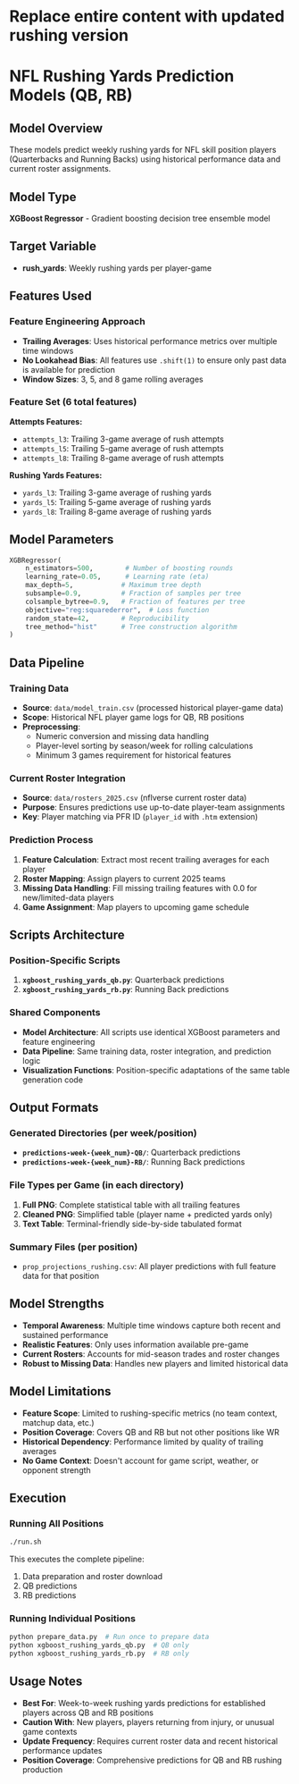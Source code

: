 # Replace entire content with updated rushing version
# NFL Rushing Yards Prediction Models (QB, RB)

## Model Overview
These models predict weekly rushing yards for NFL skill position players (Quarterbacks and Running Backs) using historical performance data and current roster assignments.

## Model Type
**XGBoost Regressor** - Gradient boosting decision tree ensemble model

## Target Variable
- **rush_yards**: Weekly rushing yards per player-game

## Features Used

### Feature Engineering Approach
- **Trailing Averages**: Uses historical performance metrics over multiple time windows
- **No Lookahead Bias**: All features use `.shift(1)` to ensure only past data is available for prediction
- **Window Sizes**: 3, 5, and 8 game rolling averages

### Feature Set (6 total features)
**Attempts Features:**
- `attempts_l3`: Trailing 3-game average of rush attempts
- `attempts_l5`: Trailing 5-game average of rush attempts  
- `attempts_l8`: Trailing 8-game average of rush attempts

**Rushing Yards Features:**
- `yards_l3`: Trailing 3-game average of rushing yards
- `yards_l5`: Trailing 5-game average of rushing yards
- `yards_l8`: Trailing 8-game average of rushing yards

## Model Parameters

```python
XGBRegressor(
    n_estimators=500,        # Number of boosting rounds
    learning_rate=0.05,      # Learning rate (eta)
    max_depth=5,            # Maximum tree depth
    subsample=0.9,          # Fraction of samples per tree
    colsample_bytree=0.9,   # Fraction of features per tree
    objective="reg:squarederror",  # Loss function
    random_state=42,        # Reproducibility
    tree_method="hist"      # Tree construction algorithm
)
```

## Data Pipeline

### Training Data
- **Source**: `data/model_train.csv` (processed historical player-game data)
- **Scope**: Historical NFL player game logs for QB, RB positions
- **Preprocessing**: 
  - Numeric conversion and missing data handling
  - Player-level sorting by season/week for rolling calculations
  - Minimum 3 games requirement for historical features

### Current Roster Integration
- **Source**: `data/rosters_2025.csv` (nflverse current roster data)
- **Purpose**: Ensures predictions use up-to-date player-team assignments
- **Key**: Player matching via PFR ID (`player_id` with `.htm` extension)

### Prediction Process
1. **Feature Calculation**: Extract most recent trailing averages for each player
2. **Roster Mapping**: Assign players to current 2025 teams
3. **Missing Data Handling**: Fill missing trailing features with 0.0 for new/limited-data players
4. **Game Assignment**: Map players to upcoming game schedule

## Scripts Architecture

### Position-Specific Scripts
1. **`xgboost_rushing_yards_qb.py`**: Quarterback predictions
2. **`xgboost_rushing_yards_rb.py`**: Running Back predictions  

### Shared Components
- **Model Architecture**: All scripts use identical XGBoost parameters and feature engineering
- **Data Pipeline**: Same training data, roster integration, and prediction logic
- **Visualization Functions**: Position-specific adaptations of the same table generation code

## Output Formats

### Generated Directories (per week/position)
- **`predictions-week-{week_num}-QB/`**: Quarterback predictions
- **`predictions-week-{week_num}-RB/`**: Running Back predictions

### File Types per Game (in each directory)
1. **Full PNG**: Complete statistical table with all trailing features
2. **Cleaned PNG**: Simplified table (player name + predicted yards only)
3. **Text Table**: Terminal-friendly side-by-side tabulated format

### Summary Files (per position)
- `prop_projections_rushing.csv`: All player predictions with full feature data for that position

## Model Strengths
- **Temporal Awareness**: Multiple time windows capture both recent and sustained performance
- **Realistic Features**: Only uses information available pre-game
- **Current Rosters**: Accounts for mid-season trades and roster changes
- **Robust to Missing Data**: Handles new players and limited historical data

## Model Limitations
- **Feature Scope**: Limited to rushing-specific metrics (no team context, matchup data, etc.)
- **Position Coverage**: Covers QB and RB but not other positions like WR
- **Historical Dependency**: Performance limited by quality of trailing averages
- **No Game Context**: Doesn't account for game script, weather, or opponent strength

## Execution

### Running All Positions
```bash
./run.sh
```
This executes the complete pipeline:
1. Data preparation and roster download
2. QB predictions
3. RB predictions  

### Running Individual Positions
```bash
python prepare_data.py  # Run once to prepare data
python xgboost_rushing_yards_qb.py  # QB only
python xgboost_rushing_yards_rb.py  # RB only
```

## Usage Notes
- **Best For**: Week-to-week rushing yards predictions for established players across QB and RB positions
- **Caution With**: New players, players returning from injury, or unusual game contexts
- **Update Frequency**: Requires current roster data and recent historical performance updates
- **Position Coverage**: Comprehensive predictions for QB and RB rushing production

